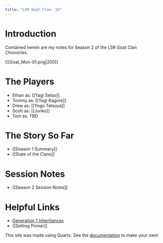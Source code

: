 ```yaml
---
title: "L5R Goat Clan: S2"
---
```

# Introduction
Contained herein are my notes for Season 2 of the L5R Goat Clan Chronicles.

![[Goat_Mon-01.png|200]]
# The Players
- Ethan as: [[Yagi Setso]]
- Tommy as: [[Yagi Kagore]]
- Drew as: [[Yogo Tatsuya]]
- Scott as: [[Junko]]
- Tom as: TBD
# The Story So Far
- [[Season 1 Summary]]
- [[State of the Clans]]
# Session Notes
- [[Season 2 Session Notes]]
# Helpful Links
- [Generation 1 Inheritances](https://docs.google.com/document/d/1M58NHNJodjIJJrMXiGsx6p_XYRTf19lNN7-RZ-wVcKY/edit)
- [[Setting Primer]]


This site was made using Quartz. 
See the [documentation](https://quartz.jzhao.xyz) to make your own!
